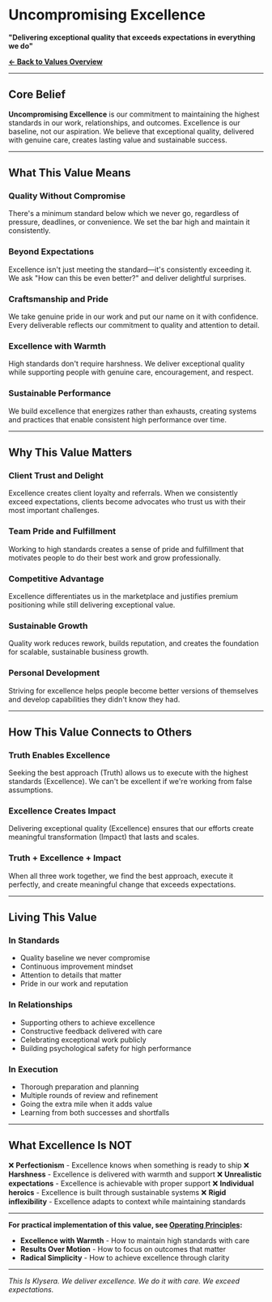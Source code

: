# Uncompromising Excellence

**"Delivering exceptional quality that exceeds expectations in everything we do"**

**[← Back to Values Overview](./TIK-Identity.md)**

---

## Core Belief

**Uncompromising Excellence** is our commitment to maintaining the highest standards in our work, relationships, and outcomes. Excellence is our baseline, not our aspiration. We believe that exceptional quality, delivered with genuine care, creates lasting value and sustainable success.

---

## What This Value Means

### Quality Without Compromise
There's a minimum standard below which we never go, regardless of pressure, deadlines, or convenience. We set the bar high and maintain it consistently.

### Beyond Expectations
Excellence isn't just meeting the standard—it's consistently exceeding it. We ask "How can this be even better?" and deliver delightful surprises.

### Craftsmanship and Pride
We take genuine pride in our work and put our name on it with confidence. Every deliverable reflects our commitment to quality and attention to detail.

### Excellence with Warmth
High standards don't require harshness. We deliver exceptional quality while supporting people with genuine care, encouragement, and respect.

### Sustainable Performance
We build excellence that energizes rather than exhausts, creating systems and practices that enable consistent high performance over time.

---

## Why This Value Matters

### Client Trust and Delight
Excellence creates client loyalty and referrals. When we consistently exceed expectations, clients become advocates who trust us with their most important challenges.

### Team Pride and Fulfillment
Working to high standards creates a sense of pride and fulfillment that motivates people to do their best work and grow professionally.

### Competitive Advantage
Excellence differentiates us in the marketplace and justifies premium positioning while still delivering exceptional value.

### Sustainable Growth
Quality work reduces rework, builds reputation, and creates the foundation for scalable, sustainable business growth.

### Personal Development
Striving for excellence helps people become better versions of themselves and develop capabilities they didn't know they had.

---

## How This Value Connects to Others

### Truth Enables Excellence
Seeking the best approach (Truth) allows us to execute with the highest standards (Excellence). We can't be excellent if we're working from false assumptions.

### Excellence Creates Impact
Delivering exceptional quality (Excellence) ensures that our efforts create meaningful transformation (Impact) that lasts and scales.

### Truth + Excellence + Impact
When all three work together, we find the best approach, execute it perfectly, and create meaningful change that exceeds expectations.

---

## Living This Value

### In Standards
- Quality baseline we never compromise
- Continuous improvement mindset
- Attention to details that matter
- Pride in our work and reputation

### In Relationships
- Supporting others to achieve excellence
- Constructive feedback delivered with care
- Celebrating exceptional work publicly
- Building psychological safety for high performance

### In Execution
- Thorough preparation and planning
- Multiple rounds of review and refinement
- Going the extra mile when it adds value
- Learning from both successes and shortfalls

---

## What Excellence Is NOT

❌ **Perfectionism** - Excellence knows when something is ready to ship
❌ **Harshness** - Excellence is delivered with warmth and support
❌ **Unrealistic expectations** - Excellence is achievable with proper support
❌ **Individual heroics** - Excellence is built through sustainable systems
❌ **Rigid inflexibility** - Excellence adapts to context while maintaining standards

---

**For practical implementation of this value, see [Operating Principles](../Operating-Principles/_Overview.md):**
- **Excellence with Warmth** - How to maintain high standards with care
- **Results Over Motion** - How to focus on outcomes that matter
- **Radical Simplicity** - How to achieve excellence through clarity

---

*This Is Klysera. We deliver excellence. We do it with care. We exceed expectations.*